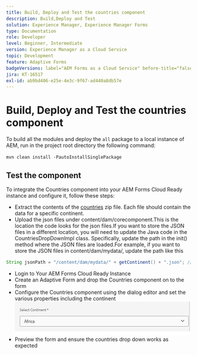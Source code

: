 ```yaml
---
title: Build, Deploy and Test the countries component
description: Build,Deploy and Test
solution: Experience Manager, Experience Manager Forms
type: Documentation
role: Developer
level: Beginner, Intermediate
version: Experience Manager as a Cloud Service
topic: Development
feature: Adaptive Forms
badgeVersions: label="AEM Forms as a Cloud Service" before-title="false"
jira: KT-16517
exl-id: ab9bd406-e25e-4e3c-9f67-ad440a8db57e
---
```

# Build, Deploy and Test the countries component

To build all the modules and deploy the `all` package to a local instance of AEM, run in the project root directory the following command:

```mvn clean install -PautoInstallSinglePackage```

## Test the component

To integrate the Countries component into your AEM Forms Cloud Ready instance and configure it, follow these steps:

* Extract the contents of the [countries](assets/countries.zip) zip file. Each file should contain the data for a specific continent. 
* Upload the json files under content/dam/corecomponent.This is the location the code looks for the json files.If you want to store the JSON files in a different location, you will need to update the Java code in the CountriesDropDownImpl class. Specifically, update the path in the init() method where the JSON files are loaded.For example, if you want to store the JSON files in content/dam/mydata/, update the path like this

``` java
String jsonPath = "/content/dam/mydata/" + getContinent() + ".json"; // Update path accordingly
```

* Login to Your AEM Forms Cloud Ready Instance
* Create an Adaptive Form and drop the Countries component on to the form
* Configure the Countries component using the dialog editor and set the various properties including the continent
![conitnent](assets/select-continent.png)
* Preview the form and ensure the countries drop down works as expected
